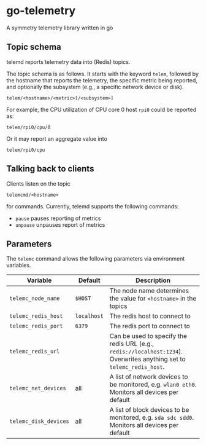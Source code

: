 go-telemetry
============

A symmetry telemetry library written in go

Topic schema
------------

telemd reports telemetry data into (Redis) topics.

The topic schema is as follows. It starts with the keyword `telem`, followed by the hostname that reports the telemetry,
the specific metric being reported, and optionally the subsystem (e.g., a specific network device or disk).

    telem/<hostname>/<metric>[/<subsystem>]

For example, the CPU utilization of CPU core 0 host `rpi0` could be reported as:

    telem/rpi0/cpu/0

Or it may report an aggregate value into

    telem/rpi0/cpu

Talking back to clients
-----------------------

Clients listen on the topic

    telemcmd/<hostname>

for commands. Currently, telemd supports the following commands:

* `pause` pauses reporting of metrics
* `unpause` unpauses report of metrics

Parameters
----------

The `telemc` command allows the following parameters via environment variables.

| Variable | Default | Description |
|---|---|---|
| `telemc_node_name`    | `$HOST`       | The node name determines the value for `<hostname>` in the topics |
| `telemc_redis_host`   | `localhost`   | The redis host to connect to |
| `telemc_redis_port`   | `6379`        | The redis port to connect to |
| `telemc_redis_url`    |               | Can be used to specify the redis URL (e.g., `redis://localhost:1234`). Overwrites anything set to `telemc_redis_host`.
| `telemc_net_devices`  | all           | A list of network devices to be monitored, e.g. `wlan0 eth0`. Monitors all devices per default |
| `telemc_disk_devices` | all           | A list of block devices to be monitored, e.g. `sda sdc sdd0`. Monitors all devices per default |
